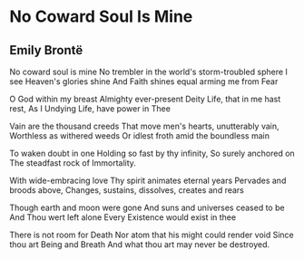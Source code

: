 # No Coward Soul Is Mine
## Emily Brontë
No coward soul is mine
No trembler in the world's storm-troubled sphere
I see Heaven's glories shine
And Faith shines equal arming me from Fear

O God within my breast
Almighty ever-present Deity
Life, that in me hast rest,
As I Undying Life, have power in Thee

Vain are the thousand creeds
That move men's hearts, unutterably vain,
Worthless as withered weeds
Or idlest froth amid the boundless main

To waken doubt in one
Holding so fast by thy infinity,
So surely anchored on
The steadfast rock of Immortality.

With wide-embracing love
Thy spirit animates eternal years
Pervades and broods above,
Changes, sustains, dissolves, creates and rears

Though earth and moon were gone
And suns and universes ceased to be
And Thou wert left alone
Every Existence would exist in thee

There is not room for Death
Nor atom that his might could render void
Since thou art Being and Breath
And what thou art may never be destroyed.